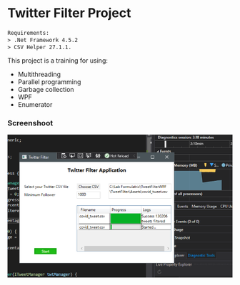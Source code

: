 # Twitter Filter Project

```
Requirements:
> .Net Framework 4.5.2
> CSV Helper 27.1.1.
```

This project is a training for using:
- Multithreading
- Parallel programming
- Garbage collection
- WPF
- Enumerator

### Screenshoot

![alt text](https://github.com/eiproject/Asynchronous-Tweet-Filter-Using-WPF/blob/master/Screenshot/Screenshot%202021-08-16%20161501.png?raw=true)
